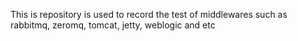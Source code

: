 This is repository is used to record the test of middlewares such as rabbitmq, zeromq, tomcat, jetty, weblogic and etc
